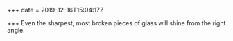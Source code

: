 +++
date = 2019-12-16T15:04:17Z

+++
Even the sharpest, most broken pieces of glass will shine from the right angle.